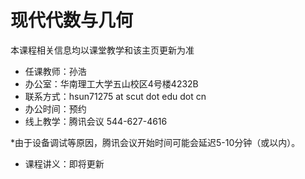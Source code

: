 # 现代代数与几何

本课程相关信息均以课堂教学和该主页更新为准

* 任课教师：孙浩
* 办公室：华南理工大学五山校区4号楼4232B
* 联系方式：hsun71275 at scut dot edu dot cn
* 办公时间：预约
* 线上教学：腾讯会议 544-627-4616 

 *由于设备调试等原因，腾讯会议开始时间可能会延迟5-10分钟（或以内）。

* 课程讲义：即将更新
